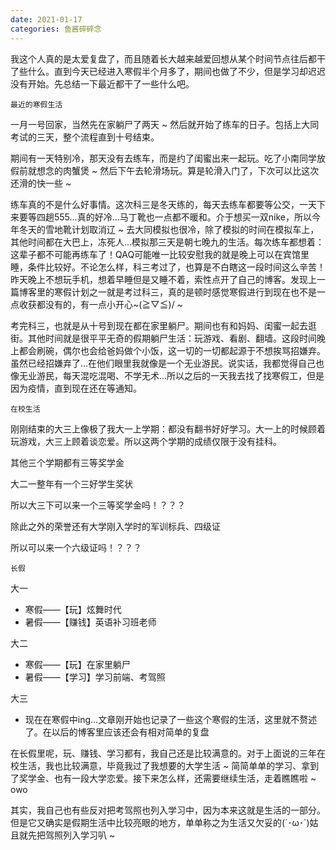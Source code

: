 ```yaml
---
date: 2021-01-17
categories: 鱼酱碎碎念
---
```




我这个人真的是太爱复盘了，而且随着长大越来越爱回想从某个时间节点往后都干了些什么。直到今天已经进入寒假半个月多了，期间也做了不少，但是学习却迟迟没有开始。先总结一下最近都干了一些什么吧。

`最近的寒假生活`

一月一号回家，当然先在家躺尸了两天 ~ 然后就开始了练车的日子。包括上大同考试的三天，整个流程直到十号结束。

期间有一天特别冷，那天没有去练车，而是约了闺蜜出来一起玩。吃了小南同学放假前就想念的肉蟹煲 ~ 然后下午去轮滑场玩。算是轮滑入门了，下次可以比这次还滑的快一些 ~ 

练车真的不是什么好事情。这次科三是冬天练的，每天去练车都要等公交，一天下来要等四趟555...真的好冷...马丁靴也一点都不暖和。介于想买一双nike，所以今年冬天的雪地靴计划取消辽 ~ 去大同模拟也很冷，除了模拟的时间在模拟车上，其他时间都在大巴上，冻死人...模拟那三天是朝七晚九的生活。每次练车都想着：这辈子都不可能再练车了！QAQ可能唯一比较安慰我的就是晚上可以在宾馆里睡，条件比较好。不论怎么样，科三考过了，也算是不白瞎这一段时间这么辛苦！昨天晚上不想玩手机，想着早睡但是又睡不着，索性点开了自己的博客。发现上一篇博客里的寒假计划之一就是考过科三，真的是顿时感觉寒假进行到现在也不是一点收获都没有的，有一点小开心~\(≧▽≦)/ ~ 

考完科三，也就是从十号到现在都在家里躺尸。期间也有和妈妈、闺蜜一起去逛街。其他时间就是很平平无奇的假期躺尸生活：玩游戏、看剧、翻墙。这段时间晚上都会刷碗，偶尔也会给爸妈做个小饭，这一切的一切都起源于不想挨骂招嫌弃。虽然已经招嫌弃了...在他们眼里我就像是一个无业游民。说实话，我都觉得自己也像无业游民，每天混吃混喝、不学无术...所以之后的一天我去找了找寒假工，但是因为疫情，直到现在还在等通知。

`在校生活`

刚刚结束的大三上像极了我大一上学期：都没有翻书好好学习。大一上的时候顾着玩游戏，大三上顾着谈恋爱。所以这两个学期的成绩仅限于没有挂科。

其他三个学期都有三等奖学金

大二一整年有一个三好学生奖状

所以大三下可以来一个三等奖学金吗！？？？

除此之外的荣誉还有大学刚入学时的军训标兵、四级证

所以可以来一个六级证吗！？？？

`长假`

大一

* 寒假——【玩】炫舞时代
* 暑假——【赚钱】英语补习班老师

大二

* 寒假——【玩】在家里躺尸
* 暑假——【学习】学习前端、考驾照

大三

* 现在在寒假中ing...文章刚开始也记录了一些这个寒假的生活，这里就不赘述了。在以后的博客里应该还会有相对简单的复盘

在长假里呢，玩、赚钱、学习都有，我自己还是比较满意的。对于上面说的三年在校生活，我也比较满意，毕竟我过了我想要的大学生活 ~ 简简单单的学习、拿到了奖学金、也有一段大学恋爱。接下来怎么样，还需要继续生活，走着瞧瞧啦 ~ owo

其实，我自己也有些反对把考驾照也列入学习中，因为本来这就是生活的一部分。但是它又确实是假期生活中比较亮眼的地方，单单称之为生活又欠妥的(´･ω･`)姑且就先把驾照列入学习叭 ~ 

